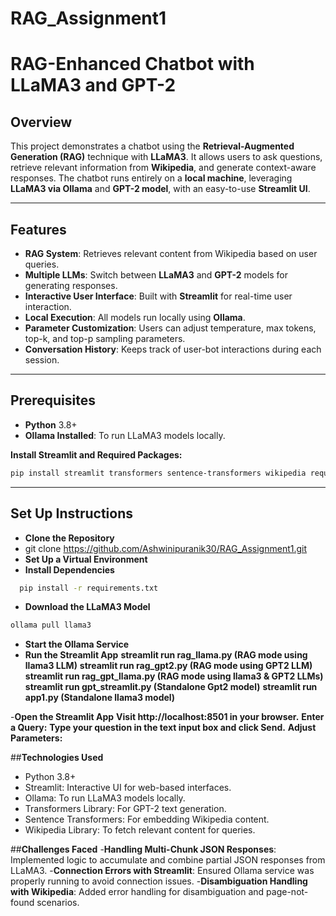 # RAG_Assignment1



# **RAG-Enhanced Chatbot with LLaMA3 and GPT-2**

## **Overview**
This project demonstrates a chatbot using the **Retrieval-Augmented Generation (RAG)** technique with **LLaMA3**. It allows users to ask questions, retrieve relevant information from **Wikipedia**, and generate context-aware responses. The chatbot runs entirely on a **local machine**, leveraging **LLaMA3 via Ollama** and **GPT-2 model**, with an easy-to-use **Streamlit UI**.

---

## **Features**
- **RAG System**: Retrieves relevant content from Wikipedia based on user queries.
- **Multiple LLMs**: Switch between **LLaMA3** and **GPT-2** models for generating responses.
- **Interactive User Interface**: Built with **Streamlit** for real-time user interaction.
- **Local Execution**: All models run locally using **Ollama**.
- **Parameter Customization**: Users can adjust temperature, max tokens, top-k, and top-p sampling parameters.
- **Conversation History**: Keeps track of user-bot interactions during each session.

---

## **Prerequisites**
- **Python** 3.8+
- **Ollama Installed**: To run LLaMA3 models locally.

**Install Streamlit and Required Packages:**
```bash
pip install streamlit transformers sentence-transformers wikipedia requests
```



---

## **Set Up Instructions**

- **Clone the Repository**
- git clone https://github.com/Ashwinipuranik30/RAG_Assignment1.git
- **Set Up a Virtual Environment**
- **Install Dependencies**
```bash
  pip install -r requirements.txt
```
- **Download the LLaMA3 Model**
```bash
ollama pull llama3
```
- **Start the Ollama Service**
- **Run the Streamlit App**
**streamlit run rag_llama.py (RAG mode using llama3 LLM)**
**streamlit run rag_gpt2.py (RAG mode using GPT2 LLM)**
**streamlit run rag_gpt_llama.py (RAG mode using llama3 & GPT2 LLMs)**
**streamlit run gpt_streamlit.py (Standalone Gpt2 model)**
**streamlit run app1.py (Standalone llama3 model)**

-**Open the Streamlit App**
**Visit http://localhost:8501 in your browser.**
**Enter a Query:**
**Type your question in the text input box and click Send.**
**Adjust Parameters:**


##**Technologies Used**
- Python 3.8+
- Streamlit: Interactive UI for web-based interfaces.
- Ollama: To run LLaMA3 models locally.
- Transformers Library: For GPT-2 text generation.
- Sentence Transformers: For embedding Wikipedia content.
- Wikipedia Library: To fetch relevant content for queries.


##**Challenges Faced**
-**Handling Multi-Chunk JSON Responses**:
Implemented logic to accumulate and combine partial JSON responses from LLaMA3.
-**Connection Errors with Streamlit**:
Ensured Ollama service was properly running to avoid connection issues.
-**Disambiguation Handling with Wikipedia**:
Added error handling for disambiguation and page-not-found scenarios.




